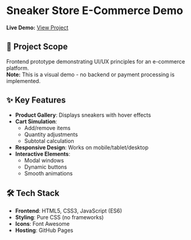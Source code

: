 # Sneaker Store E-Commerce Demo

**Live Demo:** [View Project](https://allysto.github.io/ecommerce-site/)  



## 🎯 Project Scope
Frontend prototype demonstrating UI/UX principles for an e-commerce platform.  
**Note:** This is a visual demo - no backend or payment processing is implemented.

## ✨ Key Features
- **Product Gallery**: Displays sneakers with hover effects
- **Cart Simulation**: 
  - Add/remove items
  - Quantity adjustments
  - Subtotal calculation
- **Responsive Design**: Works on mobile/tablet/desktop
- **Interactive Elements**: 
  - Modal windows
  - Dynamic buttons
  - Smooth animations

## 🛠 Tech Stack
- **Frontend**: HTML5, CSS3, JavaScript (ES6)
- **Styling**: Pure CSS (no frameworks)
- **Icons**: Font Awesome
- **Hosting**: GitHub Pages

